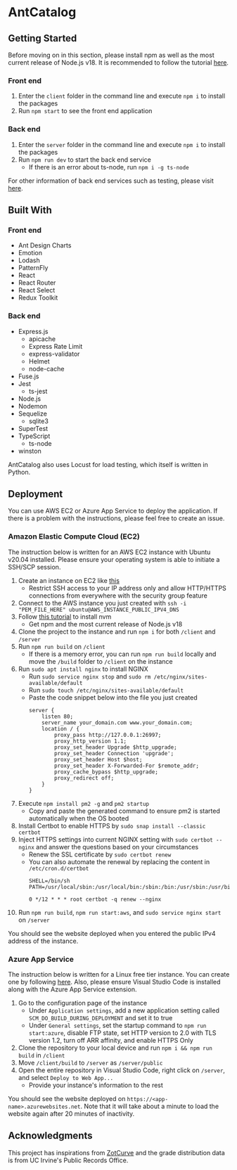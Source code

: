# AntCatalog
## Getting Started
Before moving on in this section, please install npm as well as the most current release of Node.js v18. It is recommended to follow the tutorial [here](https://www.youtube.com/watch?v=ohBFbA0O6hs).

### Front end
1. Enter the `client` folder in the command line and execute `npm i` to install the packages
2. Run `npm start` to see the front end application

### Back end
1. Enter the `server` folder in the command line and execute `npm i` to install the packages
2. Run `npm run dev` to start the back end service
   + If there is an error about ts-node, run `npm i -g ts-node`

For other information of back end services such as testing, please visit [here](https://github.com/imliuyzh/AntCatalog/tree/main/server). 

## Built With
### Front end
+ Ant Design Charts
+ Emotion
+ Lodash
+ PatternFly
+ React
+ React Router
+ React Select
+ Redux Toolkit

### Back end
+ Express.js
  + apicache
  + Express Rate Limit
  + express-validator
  + Helmet
  + node-cache
+ Fuse.js
+ Jest
  + ts-jest
+ Node.js
+ Nodemon
+ Sequelize
  + sqlite3
+ SuperTest
+ TypeScript
  + ts-node
+ winston

AntCatalog also uses Locust for load testing, which itself is written in Python.

## Deployment
You can use AWS EC2 or Azure App Service to deploy the application. If there is a problem with the instructions, please feel free to create an issue.

### Amazon Elastic Compute Cloud (EC2)
The instruction below is written for an AWS EC2 instance with Ubuntu v20.04 installed. Please ensure your operating system is able to initiate a SSH/SCP session.
1. Create an instance on EC2 like [this](https://www.youtube.com/watch?v=GEVbYQWWJkQ)
   + Restrict SSH access to your IP address only and allow HTTP/HTTPS connections from everywhere with the security group feature
2. Connect to the AWS instance you just created with `ssh -i "PEM_FILE_HERE" ubuntu@AWS_INSTANCE_PUBLIC_IPV4_DNS`
3. Follow [this tutorial](https://www.youtube.com/watch?v=ohBFbA0O6hs) to install nvm
   + Get npm and the most current release of Node.js v18
4. Clone the project to the instance and run `npm i` for both `/client` and `/server`
5. Run `npm run build` on `/client`
   + If there is a memory error, you can run `npm run build` locally and move the `/build` folder to `/client` on the instance
6. Run `sudo apt install nginx` to install NGINX
   + Run `sudo service nginx stop` and `sudo rm /etc/nginx/sites-available/default`
   + Run `sudo touch /etc/nginx/sites-available/default`
   + Paste the code snippet below into the file you just created
      ```
      server {
          listen 80;
          server_name your_domain.com www.your_domain.com;
          location / {
              proxy_pass http://127.0.0.1:26997;
              proxy_http_version 1.1;
              proxy_set_header Upgrade $http_upgrade;
              proxy_set_header Connection 'upgrade';
              proxy_set_header Host $host;
              proxy_set_header X-Forwarded-For $remote_addr;
              proxy_cache_bypass $http_upgrade;
              proxy_redirect off;
          }
      }
      ```
7. Execute `npm install pm2 -g` and `pm2 startup`
   + Copy and paste the generated command to ensure pm2 is started automatically when the OS booted
8. Install Certbot to enable HTTPS by `sudo snap install --classic certbot`
9. Inject HTTPS settings into current NGINX setting with `sudo certbot --nginx` and answer the questions based on your circumstances
    + Renew the SSL certificate by `sudo certbot renew`
    + You can also automate the renewal by replacing the content in `/etc/cron.d/certbot`
      ```
      SHELL=/bin/sh
      PATH=/usr/local/sbin:/usr/local/bin:/sbin:/bin:/usr/sbin:/usr/bin

      0 */12 * * * root certbot -q renew --nginx
      ```
10. Run `npm run build`, `npm run start:aws`, and `sudo service nginx start` on `/server`

You should see the website deployed when you entered the public IPv4 address of the instance.

### Azure App Service
The instruction below is written for a Linux free tier instance. You can create one by following [here](https://www.youtube.com/watch?v=npI4GD8mFuA). Also, please ensure Visual Studio Code is installed along with the Azure App Service extension.

1. Go to the configuration page of the instance
   + Under `Application settings`, add a new application setting called `SCM_DO_BUILD_DURING_DEPLOYMENT` and set it to true
   + Under `General settings`, set the startup command to `npm run start:azure`, disable FTP state, set HTTP version to 2.0 with TLS version 1.2, turn off ARR affinity, and enable HTTPS Only
2. Clone the repository to your local device and run `npm i && npm run build` in `/client`
3. Move `/client/build` to `/server` as `/server/public`
4. Open the entire repository in Visual Studio Code, right click on `/server`, and select `Deploy to Web App...`
   + Provide your instance's information to the rest

You should see the website deployed on `https://<app-name>.azurewebsites.net`. Note that it will take about a minute to load the website again after 20 minutes of inactivity.

## Acknowledgments
This project has inspirations from [ZotCurve](https://github.com/ZotCurve/ZotCurve.github.io) and the grade distribution data is from UC Irvine's Public Records Office.
